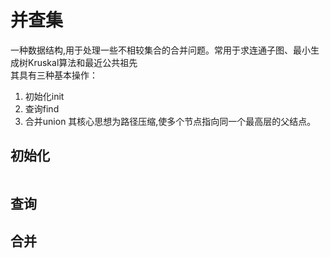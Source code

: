 # 并查集
一种数据结构,用于处理一些不相较集合的合并问题。常用于求连通子图、最小生成树Kruskal算法和最近公共祖先  
其具有三种基本操作：
1. 初始化init
2. 查询find
3. 合并union
其核心思想为路径压缩,使多个节点指向同一个最高层的父结点。

## 初始化
```

```

## 查询

## 合并

